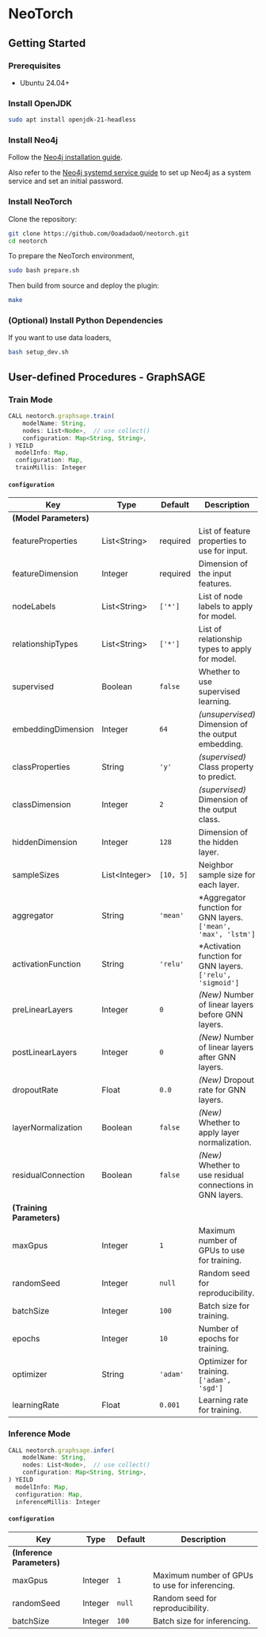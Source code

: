 # NeoTorch

## Getting Started

### Prerequisites

- Ubuntu 24.04+

### Install OpenJDK

```bash
sudo apt install openjdk-21-headless
```

### Install Neo4j

Follow the [Neo4j installation guide](https://neo4j.com/docs/operations-manual/current/installation/linux/debian/#debian-installation).

Also refer to the [Neo4j systemd service guide](https://neo4j.com/docs/operations-manual/current/installation/linux/systemd/) to set up Neo4j as a system service and set an initial password.

### Install NeoTorch

Clone the repository:

```bash
git clone https://github.com/OoadadaoO/neotorch.git
cd neotorch
```

To prepare the NeoTorch environment,

```bash
sudo bash prepare.sh
```

Then build from source and deploy the plugin:

```bash
make
```

### (Optional) Install Python Dependencies

If you want to use data loaders,

```bash
bash setup_dev.sh
```

## User-defined Procedures - GraphSAGE

### Train Mode

```js
CALL neotorch.graphsage.train(
    modelName: String,
    nodes: List<Node>,  // use collect()
    configuration: Map<String, String>,
) YEILD
  modelInfo: Map,
  configuration: Map,
  trainMillis: Integer
```

#### `configuration`

| Key                       | Type            | Default   | Description                                                     |
| ------------------------- | --------------- | --------- | --------------------------------------------------------------- |
| **(Model Parameters)**    |                 |           |                                                                 |
| featureProperties         | List\<String\>  | required  | List of feature properties to use for input.                    |
| featureDimension          | Integer         | required  | Dimension of the input features.                                |
| nodeLabels                | List\<String\>  | `['*']`   | List of node labels to apply for model.                         |
| relationshipTypes         | List\<String\>  | `['*']`   | List of relationship types to apply for model.                  |
| supervised                | Boolean         | `false`   | Whether to use supervised learning.                             |
| embeddingDimension        | Integer         | `64`      | _(unsupervised)_ Dimension of the output embedding.             |
| classProperties           | String          | `'y'`     | _(supervised)_ Class property to predict.                       |
| classDimension            | Integer         | `2`       | _(supervised)_ Dimension of the output class.                   |
| hiddenDimension           | Integer         | `128`     | Dimension of the hidden layer.                                  |
| sampleSizes               | List\<Integer\> | `[10, 5]` | Neighbor sample size for each layer.                            |
| aggregator                | String          | `'mean'`  | \*Aggregator function for GNN layers. `['mean', 'max', 'lstm']` |
| activationFunction        | String          | `'relu'`  | \*Activation function for GNN layers. `['relu', 'sigmoid']`     |
| preLinearLayers           | Integer         | `0`       | _(New)_ Number of linear layers before GNN layers.              |
| postLinearLayers          | Integer         | `0`       | _(New)_ Number of linear layers after GNN layers.               |
| dropoutRate               | Float           | `0.0`     | _(New)_ Dropout rate for GNN layers.                            |
| layerNormalization        | Boolean         | `false`   | _(New)_ Whether to apply layer normalization.                   |
| residualConnection        | Boolean         | `false`   | _(New)_ Whether to use residual connections in GNN layers.      |
| **(Training Parameters)** |                 |           |                                                                 |
| maxGpus                   | Integer         | `1`       | Maximum number of GPUs to use for training.                     |
| randomSeed                | Integer         | `null`    | Random seed for reproducibility.                                |
| batchSize                 | Integer         | `100`     | Batch size for training.                                        |
| epochs                    | Integer         | `10`      | Number of epochs for training.                                  |
| optimizer                 | String          | `'adam'`  | Optimizer for training. `['adam', 'sgd']`                       |
| learningRate              | Float           | `0.001`   | Learning rate for training.                                     |

### Inference Mode

```js
CALL neotorch.graphsage.infer(
    modelName: String,
    nodes: List<Node>,  // use collect()
    configuration: Map<String, String>,
) YEILD
  modelInfo: Map,
  configuration: Map,
  inferenceMillis: Integer
```

#### `configuration`

| Key                        | Type    | Default | Description                                    |
| -------------------------- | ------- | ------- | ---------------------------------------------- |
| **(Inference Parameters)** |         |         |                                                |
| maxGpus                    | Integer | `1`     | Maximum number of GPUs to use for inferencing. |
| randomSeed                 | Integer | `null`  | Random seed for reproducibility.               |
| batchSize                  | Integer | `100`   | Batch size for inferencing.                    |
